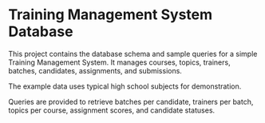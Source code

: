 # Training Management System Database
This project contains the database schema and sample queries for a simple Training Management System. It manages courses, topics, trainers, batches, candidates, assignments, and submissions.

The example data uses typical high school subjects for demonstration.

Queries are provided to retrieve batches per candidate, trainers per batch, topics per course, assignment scores, and candidate statuses.
